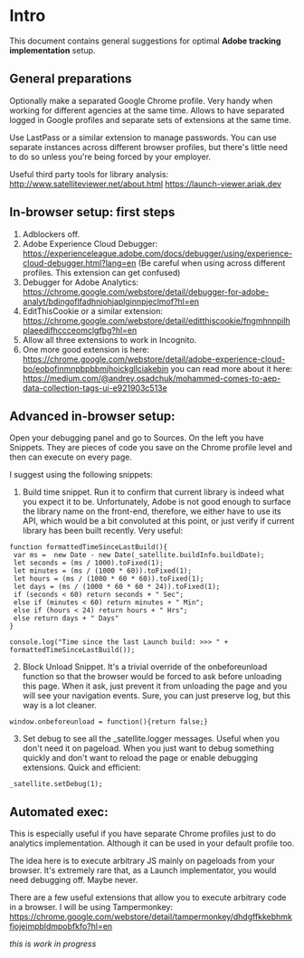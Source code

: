 # Intro
This document contains general suggestions for optimal **Adobe tracking implementation** setup.

## General preparations
Optionally make a separated Google Chrome profile. 
Very handy when working for different agencies at the same time.
Allows to have separated logged in Google profiles and separate sets of extensions at the same time.

Use LastPass or a similar extension to manage passwords. You can use separate instances across different browser profiles, but there's little need to do so unless you're being forced by your employer.

Useful third party tools for library analysis:
http://www.satelliteviewer.net/about.html
https://launch-viewer.ariak.dev

## In-browser setup: first steps

1. Adblockers off.
2. Adobe Experience Cloud Debugger: https://experienceleague.adobe.com/docs/debugger/using/experience-cloud-debugger.html?lang=en (Be careful when using across different profiles. This extension can get confused)
3. Debugger for Adobe Analytics: https://chrome.google.com/webstore/detail/debugger-for-adobe-analyt/bdingoflfadhnjohjaplginnpjeclmof?hl=en
4. EditThisCookie or a similar extension: https://chrome.google.com/webstore/detail/editthiscookie/fngmhnnpilhplaeedifhccceomclgfbg?hl=en
5. Allow all three extensions to work in Incognito.
6. One more good extension is here: https://chrome.google.com/webstore/detail/adobe-experience-cloud-bo/eobofinmnpbpbbmjhoickgllciakebjn you can read more about it here: https://medium.com/@andrey.osadchuk/mohammed-comes-to-aep-data-collection-tags-ui-e921903c513e

## Advanced in-browser setup:

Open your debugging panel and go to Sources. On the left you have Snippets. They are pieces of code you save on the Chrome profile level and then can execute on every page.

I suggest using the following snippets:

1. Build time snippet. Run it to confirm that current library is indeed what you expect it to be. Unfortunately, Adobe is not good enough to surface the library name on the front-end, therefore, we either have to use its API, which would be a bit convoluted at this point, or just verify if current library has been built recently. Very useful:

```
function formattedTimeSinceLastBuild(){
 var ms =  new Date - new Date(_satellite.buildInfo.buildDate);
 let seconds = (ms / 1000).toFixed(1);
 let minutes = (ms / (1000 * 60)).toFixed(1);
 let hours = (ms / (1000 * 60 * 60)).toFixed(1);
 let days = (ms / (1000 * 60 * 60 * 24)).toFixed(1);
 if (seconds < 60) return seconds + " Sec";
 else if (minutes < 60) return minutes + " Min";
 else if (hours < 24) return hours + " Hrs";
 else return days + " Days"
}

console.log("Time since the last Launch build: >>> " + formattedTimeSinceLastBuild());
```

2. Block Unload Snippet. It's a trivial override of the onbeforeunload function so that the browser would be forced to ask before unloading this page. When it ask, just prevent it from unloading the page and you will see your navigation events. Sure, you can just preserve log, but this way is a lot cleaner.

```
window.onbeforeunload = function(){return false;}
```

3. Set debug to see all the _satellite.logger messages. Useful when you don't need it on pageload. When you just want to debug something quickly and don't want to reload the page or enable debugging extensions. Quick and efficient:

```
_satellite.setDebug(1);
```

## Automated exec:
This is especially useful if you have separate Chrome profiles just to do analytics implementation. Although it can be used in your default profile too.

The idea here is to execute arbitrary JS mainly on pageloads from your browser. It's extremely rare that, as a Launch implementator, you would need debugging off. Maybe never.

There are a few useful extensions that allow you to execute arbitrary code in a browser. I will be using Tampermonkey: https://chrome.google.com/webstore/detail/tampermonkey/dhdgffkkebhmkfjojejmpbldmpobfkfo?hl=en

_this is work in progress_
